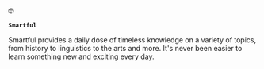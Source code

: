 🤓

**`Smartful`**

Smartful provides a daily dose of timeless knowledge on a variety of topics, from history to linguistics to the arts and more. It's never been easier to learn something new and exciting every day.
